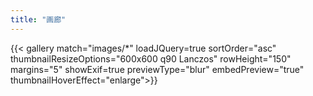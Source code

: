```yaml
---
title: "画廊"
---
```


{{< gallery match="images/*" loadJQuery=true sortOrder="asc" thumbnailResizeOptions="600x600 q90 Lanczos" rowHeight="150" margins="5" showExif=true previewType="blur" embedPreview="true" thumbnailHoverEffect="enlarge">}}

